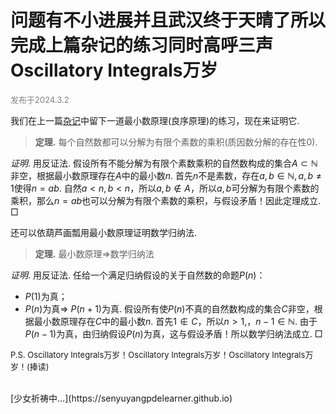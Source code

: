 <style>
.bjimg{
  position: fixed;
  top: 0;
  left: 0;
  width:100%;
height:100%;
min-width: 1000px;
z-index:-10;
zoom: 1;
  background-image: url();
  background-repeat: no-repeat;
  background-size: contain;
  background-position: center 0;
  opacity: 0.3;
  }
</style>
<head>
<script src="https://cdn.mathjax.org/mathjax/latest/MathJax.js?config=TeX-AMS-MML_HTMLorMML" type="text/javascript"></script>
    <script type="text/x-mathjax-config">
        MathJax.Hub.Config({
            tex2jax: {
            skipTags: ['script', 'noscript', 'style', 'textarea', 'pre'],
            inlineMath: [['$','$']]
            }
        });
    </script>
</head>
<div class="bjimg"></div>

# 问题有不小进展并且武汉终于天晴了所以完成上篇杂记的练习同时高呼三声Oscillatory Integrals万岁

<font size="2" color="grey">发布于2024.3.2</font><br/>

我们在上一篇[杂记](https://senyuyangpdelearner.github.io/blog3)中留下一道最小数原理(良序原理)的练习，现在来证明它.

> **定理.** 每个自然数都可以分解为有限个素数的乘积(质因数分解的存在性0).

*证明*. 用反证法. 假设所有不能分解为有限个素数乘积的自然数构成的集合$A\subset\mathbb{N}$非空，根据最小数原理存在$A$中的最小数$n$. 首先$n$不是素数，存在$a,b\in \mathbb{N}, a,b\neq 1$使得$n=ab$. 自然$a<n, b<n$，所以$a,b\notin A$，所以$a,b$可分解为有限个素数的乘积，那么$n=ab$也可以分解为有限个素数的乘积，与假设矛盾！因此定理成立.    $\Box$

还可以依葫芦画瓢用最小数原理证明数学归纳法.

> **定理.** 最小数原理$\Rightarrow$数学归纳法

*证明*. 用反证法. 任给一个满足归纳假设的关于自然数的命题$P(n)$：
- $P(1)$为真；
- $P(n)$为真$\Rightarrow$ $P(n+1)$为真.
假设所有使$P(n)$不真的自然数构成的集合$C$非空，根据最小数原理存在$C$中的最小数$n$. 首先$1\notin C$，所以$n>1$,，$n-1\in\mathbb{N}$. 由于$P(n-1)$为真，由归纳假设$P(n)$为真，这与假设矛盾！所以数学归纳法成立.    $\Box$

<font size="2">P.S. Oscillatory Integrals万岁！Oscillatory Integrals万岁！Oscillatory Integrals万岁！(捧读)</font>

<br/>
[少女祈祷中…](https://senyuyangpdelearner.github.io)
